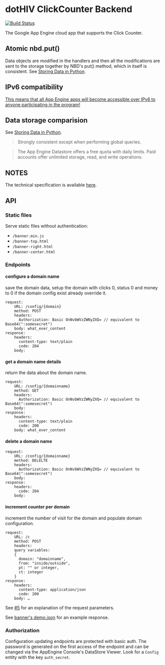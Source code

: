# dotHIV ClickCounter Backend

[![Build Status](https://travis-ci.org/dothiv/clickcounter-backend.svg)](https://travis-ci.org/dothiv/clickcounter-backend)

The Google App Engine cloud app that supports the Click Counter.

## Atomic nbd.put()


Data objects are modified in the handlers and then all the modifications are
sent to the storage together by NBD's put() method, which in itself is consistent.
See [Storing Data in Python](https://developers.google.com/appengine/docs/python/storage).


## IPv6 compatibility

[This means that all App Engine apps will become accessible over IPv6 to anyone participating in the program!](http://googleappengine.blogspot.de/2010/03/app-engine-joins-google-over-ipv6.html)


## Data storage comparision

See [Storing Data in Python](https://developers.google.com/appengine/docs/python/storage).

> Strongly consistent except when performing global queries.

> The App Engine Datastore offers a free quota with daily limits. Paid accounts offer unlimited storage, read, and write operations.


## NOTES

The technical specification is available [here](https://docs.google.com/document/d/18N4WNGfieNwkS7Nfb518ok7tvOO4bGWwl-0EqdoqIrM).

## API

### Static files

Serve static files without authentication: 

 * `/banner.min.js`
 * `/banner-top.html`
 * `/banner-right.html`
 * `/banner-center.html`

### Endpoints

#### configure a domain name

save the domain data, setup the domain with clicks 0, status 0 and money to 0 if the domain config exist already override it.

    request:
        URL: /config/{domain}
        method: POST
        headers:
          Authorization: Basic OnNvbWVzZWNyZXQ= // equivalent to Base64(":somesecret")
        body: what_ever_content
    response:
        headers:
          content-type: text/plain
          code: 204
        body:

#### get a domain name details

return the data about the domain name.
    
    request:
        URL: /config/{domainname}
        method: GET
        headers:
          Authorization: Basic OnNvbWVzZWNyZXQ= // equivalent to Base64(":somesecret")
        body:
    response:
        headers:
          content-type: text/plain
          code: 200
        body: what_ever_content


#### delete a domain name
     
    request:
        URL: /config/{domainname}
        method: DELELTE
        headers:
          Authorization: Basic OnNvbWVzZWNyZXQ= // equivalent to Base64(":somesecret")
        body:
    response:
        headers:
          code: 204
        body:

#### increment counter per domain

increment the number of visit for the domain and populate domain configuration.

    request:
        URL: /c
        method: POST
        headers:
        query variables:
        {
          domain: "domainname",
          from: "inside/outside",
          pt: "" or integer,
          ct: integer
        }
    response:
        headers:
          content-type: application/json
          code: 200
        body: …

See [#5](/dothiv/clickcounter-backend/pull/5) for an explanation of the request parameters.

See [banner's demo.json](https://github.com/dothiv/banner/blob/master/src/demo.json) for an example response.

### Authorization

Configuration updating endpoints are protected with basic auth. The password is generated on the first access
of the endpoint and can be changed via the AppEngine Console's DataStore Viewer. Look for a `Config` entity with the
key `auth_secret`.
